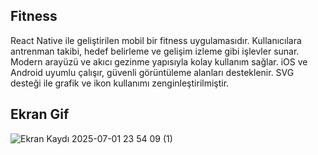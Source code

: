 
## Fitness

 React Native ile geliştirilen mobil bir fitness uygulamasıdır.
 Kullanıcılara antrenman takibi, hedef belirleme ve gelişim izleme gibi işlevler sunar.
 Modern arayüzü ve akıcı gezinme yapısıyla kolay kullanım sağlar. iOS ve Android uyumlu çalışır, güvenli görüntüleme alanları desteklenir. 
 SVG desteği ile grafik ve ikon kullanımı zenginleştirilmiştir.

 ## Ekran Gif
 
![Ekran Kaydı 2025-07-01 23 54 09 (1)](https://github.com/user-attachments/assets/975cf13f-2dff-4353-81d6-0736ff0bafd4)



